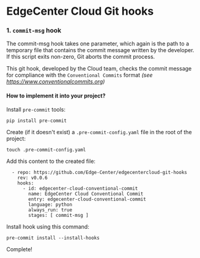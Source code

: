 # EdgeCenter Cloud Git hooks

### 1. `commit-msg` hook

The commit-msg hook takes one parameter, which again is the path to a temporary file that contains the commit message
written by the developer. If this script exits non-zero, Git aborts the commit process.

This git hook, developed by the Cloud team, checks the commit message for compliance with the `Conventional Commits`
format _(see  https://www.conventionalcommits.org)_

#### How to implement it into your project?

Install `pre-commit` tools:

```shell
pip install pre-commit
```

Create (if it doesn't exist) a `.pre-commit-config.yaml` file in the root of the project:

```shell
touch .pre-commit-config.yaml
```

Add this content to the created file:

```shell
  - repo: https://github.com/Edge-Center/edgecentercloud-git-hooks
    rev: v0.0.6
    hooks:
      - id: edgecenter-cloud-conventional-commit
        name: EdgeCenter Cloud Conventional Commit
        entry: edgecenter-cloud-conventional-commit
        language: python
        always_run: true
        stages: [ commit-msg ]
```

Install hook using this command:

```shell
pre-commit install --install-hooks
```

Complete!